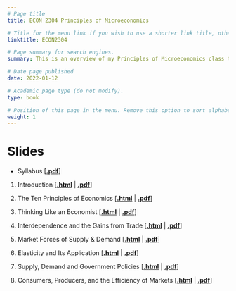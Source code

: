 ```yaml
---
# Page title
title: ECON 2304 Principles of Microeconomics

# Title for the menu link if you wish to use a shorter link title, otherwise remove this option.
linktitle: ECON2304

# Page summary for search engines.
summary: This is an overview of my Principles of Microeconomics class taught in Summer 2022

# Date page published
date: 2022-01-12

# Academic page type (do not modify).
type: book

# Position of this page in the menu. Remove this option to sort alphabetically.
weight: 1
---
```


# Slides

- Syllabus \[[**.pdf**](https://hhadah.github.io/MicroSlides/Syllabus/ECON2304_Summer2022_Syllabus.pdf)\]

1. Introduction \[[**.html**](https://hhadah.github.io/MicroSlides/MyPresentations/intro/intro.html) | [**.pdf**](https://hhadah.github.io/MicroSlides/MyPresentations/intro/intro.pdf)\]

2. The Ten Principles of Economics \[[**.html**](https://hhadah.github.io/MicroSlides/MyPresentations/Ch1/Ch1.html) | [**.pdf**](https://hhadah.github.io/MicroSlides/MyPresentations/Ch1/Ch1.pdf)\]

3. Thinking Like an Economist \[[**.html**](https://hhadah.github.io/MicroSlides/MyPresentations/Ch2/Ch2.html) | [**.pdf**](https://hhadah.github.io/MicroSlides/MyPresentations/Ch2/Ch2.pdf)\]

4. Interdependence and the Gains from Trade
 \[[**.html**](https://hhadah.github.io/MicroSlides/MyPresentations/Ch3/Ch3.html) | [**.pdf**](https://hhadah.github.io/MicroSlides/MyPresentations/Ch3/Ch3.pdf)\]
5. Market Forces of Supply & Demand
 \[[**.html**](https://hhadah.github.io/MicroSlides/MyPresentations/Ch4/Ch4.html) | [**.pdf**](https://hhadah.github.io/MicroSlides/MyPresentations/Ch4/Ch4.pdf)\]

6. Elasticity and Its Application
 \[[**.html**](https://hhadah.github.io/MicroSlides/MyPresentations/Ch5/Ch5.html) | [**.pdf**](https://hhadah.github.io/MicroSlides/MyPresentations/Ch5/Ch5.pdf)\]

7. Supply, Demand and Government Policies
 \[[**.html**](https://hhadah.github.io/MicroSlides/MyPresentations/Ch6/Ch6.html) | [**.pdf**](https://hhadah.github.io/MicroSlides/MyPresentations/Ch6/Ch6.pdf)\]

8. Consumers, Producers, and the Efficiency of Markets
 \[[**.html**](https://hhadah.github.io/MicroSlides/MyPresentations/Ch7/Ch7.html) | [**.pdf**](https://hhadah.github.io/MicroSlides/MyPresentations/Ch7/Ch7.pdf)\]